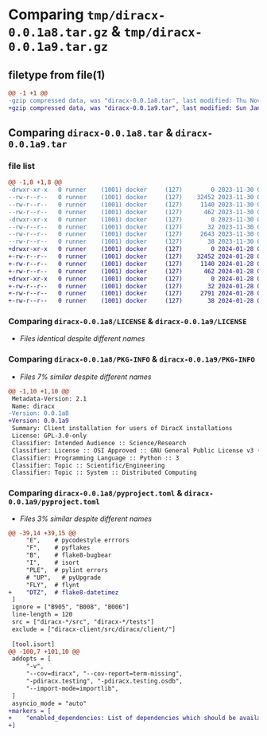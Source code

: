 # Comparing `tmp/diracx-0.0.1a8.tar.gz` & `tmp/diracx-0.0.1a9.tar.gz`

## filetype from file(1)

```diff
@@ -1 +1 @@
-gzip compressed data, was "diracx-0.0.1a8.tar", last modified: Thu Nov 30 08:41:04 2023, max compression
+gzip compressed data, was "diracx-0.0.1a9.tar", last modified: Sun Jan 28 09:12:50 2024, max compression
```

## Comparing `diracx-0.0.1a8.tar` & `diracx-0.0.1a9.tar`

### file list

```diff
@@ -1,8 +1,8 @@
-drwxr-xr-x   0 runner    (1001) docker     (127)        0 2023-11-30 08:41:04.085972 diracx-0.0.1a8/
--rw-r--r--   0 runner    (1001) docker     (127)    32452 2023-11-30 08:39:21.000000 diracx-0.0.1a8/LICENSE
--rw-r--r--   0 runner    (1001) docker     (127)     1140 2023-11-30 08:41:04.085972 diracx-0.0.1a8/PKG-INFO
--rw-r--r--   0 runner    (1001) docker     (127)      462 2023-11-30 08:39:21.000000 diracx-0.0.1a8/README.md
-drwxr-xr-x   0 runner    (1001) docker     (127)        0 2023-11-30 08:41:04.085972 diracx-0.0.1a8/diracx.egg-info/
--rw-r--r--   0 runner    (1001) docker     (127)       32 2023-11-30 08:41:04.000000 diracx-0.0.1a8/diracx.egg-info/SOURCES.txt
--rw-r--r--   0 runner    (1001) docker     (127)     2643 2023-11-30 08:39:21.000000 diracx-0.0.1a8/pyproject.toml
--rw-r--r--   0 runner    (1001) docker     (127)       38 2023-11-30 08:41:04.085972 diracx-0.0.1a8/setup.cfg
+drwxr-xr-x   0 runner    (1001) docker     (127)        0 2024-01-28 09:12:50.480892 diracx-0.0.1a9/
+-rw-r--r--   0 runner    (1001) docker     (127)    32452 2024-01-28 09:11:11.000000 diracx-0.0.1a9/LICENSE
+-rw-r--r--   0 runner    (1001) docker     (127)     1140 2024-01-28 09:12:50.480892 diracx-0.0.1a9/PKG-INFO
+-rw-r--r--   0 runner    (1001) docker     (127)      462 2024-01-28 09:11:11.000000 diracx-0.0.1a9/README.md
+drwxr-xr-x   0 runner    (1001) docker     (127)        0 2024-01-28 09:12:50.480892 diracx-0.0.1a9/diracx.egg-info/
+-rw-r--r--   0 runner    (1001) docker     (127)       32 2024-01-28 09:12:50.000000 diracx-0.0.1a9/diracx.egg-info/SOURCES.txt
+-rw-r--r--   0 runner    (1001) docker     (127)     2791 2024-01-28 09:11:11.000000 diracx-0.0.1a9/pyproject.toml
+-rw-r--r--   0 runner    (1001) docker     (127)       38 2024-01-28 09:12:50.480892 diracx-0.0.1a9/setup.cfg
```

### Comparing `diracx-0.0.1a8/LICENSE` & `diracx-0.0.1a9/LICENSE`

 * *Files identical despite different names*

### Comparing `diracx-0.0.1a8/PKG-INFO` & `diracx-0.0.1a9/PKG-INFO`

 * *Files 7% similar despite different names*

```diff
@@ -1,10 +1,10 @@
 Metadata-Version: 2.1
 Name: diracx
-Version: 0.0.1a8
+Version: 0.0.1a9
 Summary: Client installation for users of DiracX installations
 License: GPL-3.0-only
 Classifier: Intended Audience :: Science/Research
 Classifier: License :: OSI Approved :: GNU General Public License v3 (GPLv3)
 Classifier: Programming Language :: Python :: 3
 Classifier: Topic :: Scientific/Engineering
 Classifier: Topic :: System :: Distributed Computing
```

### Comparing `diracx-0.0.1a8/pyproject.toml` & `diracx-0.0.1a9/pyproject.toml`

 * *Files 3% similar despite different names*

```diff
@@ -39,14 +39,15 @@
     "E",    # pycodestyle errrors
     "F",    # pyflakes
     "B",    # flake8-bugbear
     "I",    # isort
     "PLE",  # pylint errors
     # "UP",   # pyUpgrade
     "FLY",  # flynt
+    "DTZ",  # flake8-datetimez
 ]
 ignore = ["B905", "B008", "B006"]
 line-length = 120
 src = ["diracx-*/src", "diracx-*/tests"]
 exclude = ["diracx-client/src/diracx/client/"]
 
 [tool.isort]
@@ -100,7 +101,10 @@
 addopts = [
     "-v",
     "--cov=diracx", "--cov-report=term-missing",
     "-pdiracx.testing", "-pdiracx.testing.osdb",
     "--import-mode=importlib",
 ]
 asyncio_mode = "auto"
+markers = [
+    "enabled_dependencies: List of dependencies which should be available to the FastAPI test client",
+]
```

